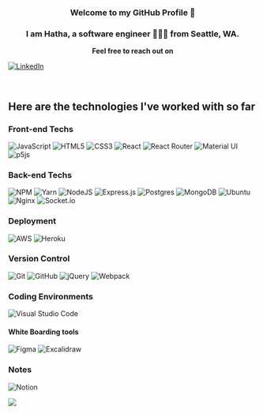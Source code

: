 <h3 align="center">Welcome to my GitHub Profile 👋</h3>
<h3 align="center">I am Hatha, a software engineer 👩🏻‍💻 from Seattle, WA.</h3>
<p align="center"><b>Feel free to reach out on </b></p>

[![LinkedIn](https://img.shields.io/badge/linkedin-%230077B5.svg?style=for-the-badge&logo=linkedin&logoColor=white)](https://www.linkedin.com/in/hathadam/)

<p align="center">&nbsp; </p>

## Here are the technologies I've worked with so far
### Front-end Techs
![JavaScript](https://img.shields.io/badge/Javascript-%23323330.svg?style=flat&logo=javascript&logoColor=%23F7DF1E)
![HTML5](https://img.shields.io/badge/HTML5-%23E34F26.svg?style=flat&logo=html5&logoColor=white)
![CSS3](https://img.shields.io/badge/CSS3-%231572B6.svg?style=flat&logo=css3&logoColor=white)
![React](https://img.shields.io/badge/React-%2320232a.svg?style=flat&logo=react&logoColor=%2361DAFB)
![React Router](https://img.shields.io/badge/React_Router-CA4245?style=flat&logo=react-router&logoColor=white)
![Material UI](https://img.shields.io/badge/MaterialUI-%230081CB.svg?style=flat&logo=material-ui&logoColor=white)
![p5js](https://img.shields.io/badge/p5.js-ED225D?style=flat&logo=p5.js&logoColor=FFFFFF)
### Back-end Techs
![NPM](https://img.shields.io/badge/NPM-%23000000.svg?style=flat&logo=npm&logoColor=white)
![Yarn](https://img.shields.io/badge/Yarn-%232C8EBB.svg?style=flat&logo=yarn&logoColor=white)
![NodeJS](https://img.shields.io/badge/Node.js-%2343853D.svg?style=flat&logo=node.js&logoColor=white)
![Express.js](https://img.shields.io/badge/Express.js-%23404d59.svg?style=flat&logo=express&logoColor=%2361DAFB)
![Postgres](https://img.shields.io/badge/Postgres-%23316192.svg?style=flat&logo=postgresql&logoColor=white)
![MongoDB](https://img.shields.io/badge/MongoDB-%234ea94b.svg?flat&logo=mongodb&logoColor=white)
![Ubuntu](https://img.shields.io/badge/Ubuntu-E95420?style=flat&logo=ubuntu&logoColor=white)
![Nginx](https://img.shields.io/badge/NGINX-%23009639.svg?style=flat&logo=nginx&logoColor=white)
![Socket.io](https://img.shields.io/badge/Socket.io-black?style=flat&logo=socket.io&badgeColor=010101)
### Deployment
![AWS](https://img.shields.io/badge/AWS-%23FF9900.svg?style=flat&logo=amazon-aws&logoColor=white)
![Heroku](https://img.shields.io/badge/%E2%86%91-Heroku-7056bf.svg)
### Version Control
![Git](https://img.shields.io/badge/Git-%23F05033.svg?style=flat&logo=git&logoColor=white)
![GitHub](https://img.shields.io/badge/Github-%23121011.svg?style=flat&logo=github&logoColor=white)
![jQuery](https://img.shields.io/badge/Jquery-%230769AD.svg?style=flat&logo=jquery&logoColor=white)
![Webpack](https://img.shields.io/badge/Webpack-%238DD6F9.svg?style=flat&logo=webpack&logoColor=black)

### Coding Environments
![Visual Studio Code](https://img.shields.io/badge/Visual%20Studio%20Code-0078d7.svg?style=flat&logo=visual-studio-code&logoColor=white)

#### White Boarding tools
![Figma](https://img.shields.io/badge/Figma-%23F24E1E.svg?flat&logo=figma&logoColor=white)
![Excalidraw](https://img.shields.io/badge/Excalidraw-%23000000.svg?flat&logo=excalidraw&logoColor=white)
### Notes
![Notion](https://img.shields.io/badge/Notion-%23000000.svg?style=flat&logo=notion&logoColor=white)

<a href="https://github.com/chanychi/github-readme-stats">
  <img align="center" src="https://github-readme-stats.vercel.app/api?username=hathadam&show_icons=true&count_private=true&theme=dracula" />
</a>
